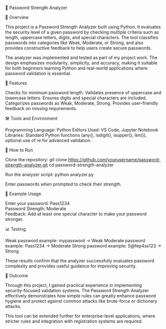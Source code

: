 🔐 Password Strength Analyzer

📌 Overview

This project is a Password Strength Analyzer built using Python. It evaluates the security level of a given password by checking multiple criteria such as length, uppercase letters, digits, and special characters. The tool classifies passwords into categories like Weak, Moderate, or Strong, and also provides constructive feedback to help users create secure passwords.

The analyzer was implemented and tested as part of my project work. The design emphasizes modularity, simplicity, and accuracy, making it suitable for both beginners learning Python and real-world applications where password validation is essential.

🎯 Features

Checks for minimum password length.
Validates presence of uppercase and lowercase letters.
Ensures digits and special characters are included.
Categorizes passwords as Weak, Moderate, Strong.
Provides user-friendly feedback on missing requirements.

🛠️ Tools and Environment

Programming Language: Python
Editors Used: VS Code, Jupyter Notebook
Libraries: Standard Python functions (any(), isdigit(), isupper(), len()), optional use of re for advanced validation.


🚀 How to Run

Clone the repository:
git clone https://github.com/yourusername/password-strength-analyzer.git
cd password-strength-analyzer

Run the analyzer script:
python analyzer.py

Enter passwords when prompted to check their strength.

🧪 Example Usage

Enter your password: Pass1234  
Password Strength: Moderate  
Feedback: Add at least one special character to make your password stronger.  

📊 Testing

Weak password example: mypassword → Weak
Moderate password example: Pass1234 → Moderate
Strong password example: S@fep4ss123 → Strong

These results confirm that the analyzer successfully evaluates password complexity and provides useful guidance for improving security.

📌 Outcome

Through this project, I gained practical experience in implementing security-focused validation systems. The Password Strength Analyzer effectively demonstrates how simple rules can greatly enhance password hygiene and protect against common attacks like brute-force or dictionary attacks.

This tool can be extended further for enterprise-level applications, where stricter rules and integration with registration systems are required.
